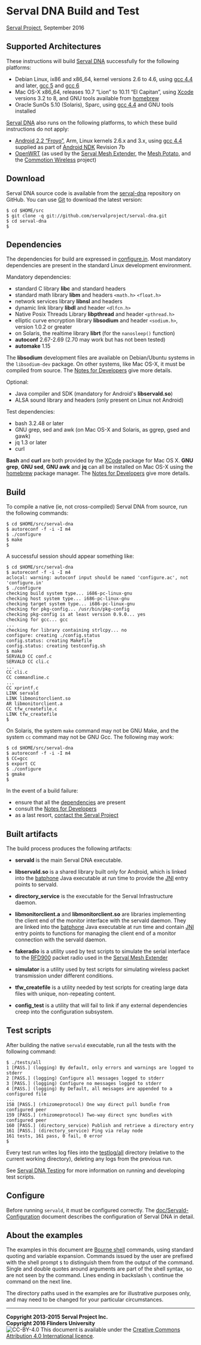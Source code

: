 Serval DNA Build and Test
=========================
[Serval Project][], September 2016

Supported Architectures
-----------------------

These instructions will build [Serval DNA][] successfully for the following platforms:

 * Debian Linux, ix86 and x86\_64, kernel versions 2.6 to 4.6, using [gcc
   4.4][] and later, [gcc 5][] and [gcc 6][]
 * Mac OS-X x86\_64, releases 10.7 “Lion” to 10.11 “El Capitan”, using
   [Xcode][] versions 3.2 to 8, and GNU tools available from [homebrew][]
 * Oracle SunOs 5.10 (Solaris), Sparc, using [gcc 4.4][] and GNU tools
   installed

[Serval DNA][] also runs on the following platforms, to which these build
instructions do not apply:

 * [Android 2.2 “Froyo”][], Arm, Linux kernels 2.6.x and 3.x, using [gcc 4.4][]
   supplied as part of [Android NDK][] Revision 7b
 * [OpenWRT][] (as used by the [Serval Mesh Extender][], the [Mesh Potato][],
   and the [Commotion Wireless][] project)

Download
--------

Serval DNA source code is available from the [serval-dna][] repository on
GitHub.  You can use [Git][] to download the latest version:

    $ cd $HOME/src
    $ git clone -q git://github.com/servalproject/serval-dna.git
    $ cd serval-dna
    $

Dependencies
------------

The dependencies for build are expressed in [configure.in](./configure.in).
Most mandatory dependencies are present in the standard Linux development
environment.

Mandatory dependencies:

 * standard C library **libc** and standard headers
 * standard math library **libm** and headers `<math.h>` `<float.h>`
 * network services library **libnsl** and headers
 * dynamic link library **libdl** and header `<dlfcn.h>`
 * Native Posix Threads Library **libpthread** and header `<pthread.h>`
 * elliptic curve encryption library **libsodium** and header `<sodium.h>`,
   version 1.0.2 or greater
 * on Solaris, the realtime library **librt** (for the `nanosleep()` function)
 * **autoconf** 2.67-2.69 (2.70 may work but has not been tested)
 * **automake** 1.15

The **libsodium** development files are available on Debian/Ubuntu systems in
the `libsodium-dev` package.  On other systems, like Mac OS-X, it must be
compiled from source.  The [Notes for Developers](./doc/Development.md) give
more details.

Optional:

 * Java compiler and SDK (mandatory for Android's **libservald.so**)
 * ALSA sound library and headers (only present on Linux not Android)

Test dependencies:

 * bash 3.2.48 or later
 * GNU grep, sed and awk (on Mac OS-X and Solaris, as ggrep, gsed and gawk)
 * jq 1.3 or later
 * curl

**Bash** and **curl** are both provided by the [XCode][] package for Mac OS X.
**GNU grep**, **GNU sed**, **GNU awk** and **jq** can all be installed on Mac
OS-X using the [homebrew][] package manager.  The [Notes for
Developers](./doc/Development.md) give more details.

Build
-----

To compile a native (ie, not cross-compiled) Serval DNA from source, run the
following commands:

    $ cd $HOME/src/serval-dna
    $ autoreconf -f -i -I m4
    $ ./configure
    $ make
    $

A successful session should appear something like:

    $ cd $HOME/src/serval-dna
    $ autoreconf -f -i -I m4
    aclocal: warning: autoconf input should be named 'configure.ac', not 'configure.in'
    $ ./configure
    checking build system type... i686-pc-linux-gnu
    checking host system type... i686-pc-linux-gnu
    checking target system type... i686-pc-linux-gnu
    checking for pkg-config... /usr/bin/pkg-config
    checking pkg-config is at least version 0.9.0... yes
    checking for gcc... gcc
    ...
    checking for library containing strlcpy... no
    configure: creating ./config.status
    config.status: creating Makefile
    config.status: creating testconfig.sh
    $ make
    SERVALD CC conf.c
    SERVALD CC cli.c
    ...
    CC cli.c
    CC commandline.c
    ...
    CC xprintf.c
    LINK servald
    LINK libmonitorclient.so
    AR libmonitorclient.a
    CC tfw_createfile.c
    LINK tfw_createfile
    $

On Solaris, the system `make` command may not be GNU Make, and the system
`cc` command may not be GNU Gcc.  The following may work:

    $ cd $HOME/src/serval-dna
    $ autoreconf -f -i -I m4
    $ CC=gcc
    $ export CC
    $ ./configure
    $ gmake
    $

In the event of a build failure:

 * ensure that all the [dependencies](#dependencies) are present
 * consult the [Notes for Developers](./doc/Development.md)
 * as a last resort, [contact the Serval Project][]

Built artifacts
---------------

The build process produces the following artifacts:

* **servald** is the main Serval DNA executable.

* **libservald.so** is a shared library built only for Android, which is linked
  into the [batphone][] Java executable at run time to provide the [JNI][]
  entry points to servald.

* **directory_service** is the executable for the Serval Infrastructure daemon.

* **libmonitorclient.a** and **libmonitorclient.so** are libraries implementing
  the client end of the monitor interface with the servald daemon.  They are
  linked into the [batphone][] Java executable at run time and contain [JNI][]
  entry points to functions for managing the client end of a monitor connection
  with the servald daemon.

* **fakeradio** is a utility used by test scripts to simulate the serial
  interface to the [RFD900][] packet radio used in the [Serval Mesh Extender][]

* **simulator** is a utility used by test scripts for simulating wireless
  packet transmission under different conditions.

* **tfw_createfile** is a utility needed by test scripts for creating large
  data files with unique, non-repeating content.

* **config_test** is a utility that will fail to link if any external
  dependencies creep into the configuration subsystem.

Test scripts
------------

After building the native `servald` executable, run all the tests with the
following command:

    $ ./tests/all
    1 [PASS.] (logging) By default, only errors and warnings are logged to stderr
    2 [PASS.] (logging) Configure all messages logged to stderr
    3 [PASS.] (logging) Configure no messages logged to stderr
    4 [PASS.] (logging) By Default, all messages are appended to a configured file
    ...
    158 [PASS.] (rhizomeprotocol) One way direct pull bundle from configured peer
    159 [PASS.] (rhizomeprotocol) Two-way direct sync bundles with configured peer
    160 [PASS.] (directory_service) Publish and retrieve a directory entry
    161 [PASS.] (directory_service) Ping via relay node
    161 tests, 161 pass, 0 fail, 0 error
    $

Every test run writes log files into the [testlog/all](./testlog/all/)
directory (relative to the current working directory), deleting any logs from
the previous run.

See [Serval DNA Testing](./doc/Testing.md) for more information on running and
developing test scripts.

Configure
---------

Before running `servald`, it must be configured correctly.  The
[doc/Servald-Configuration](./doc/Servald-Configuration.md) document describes
the configuration of Serval DNA in detail.

About the examples
------------------

The examples in this document are [Bourne shell][] commands, using standard
quoting and variable expansion.  Commands issued by the user are prefixed with
the shell prompt `$` to distinguish them from the output of the command.
Single and double quotes around arguments are part of the shell syntax, so are
not seen by the command.  Lines ending in backslash `\` continue the command on
the next line.

The directory paths used in the examples are for illustrative purposes only,
and may need to be changed for your particular circumstances.

-----
**Copyright 2013-2015 Serval Project Inc.**  
**Copyright 2016 Flinders University**  
![CC-BY-4.0](./cc-by-4.0.png)
This document is available under the [Creative Commons Attribution 4.0 International licence][CC BY 4.0].


[Serval Project]: http://www.servalproject.org/
[Serval DNA]: ./README.md
[serval-dna]: https://github.com/servalproject/serval-dna
[batphone]: https://github.com/servalproject/batphone
[Android 2.2 “Froyo”]: http://developer.android.com/about/versions/android-2.2-highlights.html
[Android NDK]: http://developer.android.com/tools/sdk/ndk/index.html
[Xcode]: https://developer.apple.com/xcode/
[gcc 4.4]: http://gcc.gnu.org/gcc-4.4/
[gcc 5]: http://gcc.gnu.org/gcc-5/
[gcc 6]: http://gcc.gnu.org/gcc-6/
[OpenWRT]: ./doc/OpenWRT.md
[Serval Mesh Extender]: http://developer.servalproject.org/dokuwiki/doku.php?id=content:meshextender:
[contact the Serval Project]: http://developer.servalproject.org/dokuwiki/doku.php?id=content:contact
[RFD900]: http://rfdesign.com.au/index.php/rfd900
[Mesh Potato]: http://villagetelco.org/mesh-potato/
[Commotion Wireless]: http://commotionwireless.net/
[JNI]: http://en.wikipedia.org/wiki/Java_Native_Interface
[Bash]: http://en.wikipedia.org/wiki/Bash_(Unix_shell)
[GNU make]: http://www.gnu.org/software/make/
[Git]: http://git-scm.com/
[Subversion]: http://subversion.apache.org/
[Bourne shell]: http://en.wikipedia.org/wiki/Bourne_shell
[XCode]: https://developer.apple.com/xcode/
[homebrew]: http://brew.sh/
[CC BY 4.0]: ./LICENSE-DOCUMENTATION.md
